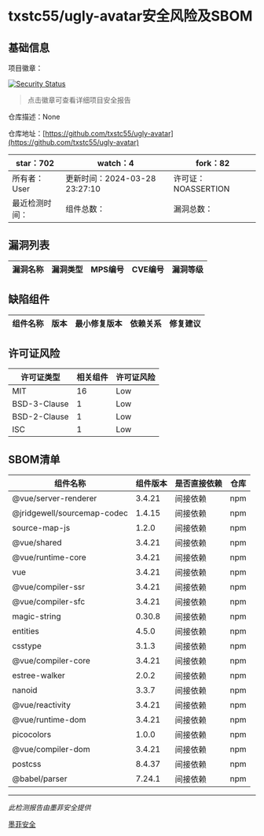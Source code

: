 # txstc55/ugly-avatar安全风险及SBOM

## 基础信息

项目徽章：

[![Security Status](https://www.murphysec.com/platform3/v31/badge/1773429136312578048.svg)](https://www.murphysec.com/console/report/1773429112652509184/1773429136312578048)

> 点击徽章可查看详细项目安全报告

仓库描述：None

仓库地址：[https://github.com/txstc55/ugly-avatar](https://github.com/txstc55/ugly-avatar)

| star：702 | watch：4 | fork：82 |
| ----------- | -------------- | ------------ |
| 所有者：User | 更新时间：2024-03-28 23:27:10 | 许可证：NOASSERTION |
| 最近检测时间： | 组件总数： | 漏洞总数： |




## 漏洞列表

| 漏洞名称 | 漏洞类型 | MPS编号 | CVE编号 | 漏洞等级 |
| ------- | ------ | ------- | ------ | ----- |





## 缺陷组件

| 组件名称 | 版本 | 最小修复版本 | 依赖关系 | 修复建议 |
| -------- | ---- | ------------ | -------- | -------- |





## 许可证风险

| 许可证类型 | 相关组件 | 许可证风险 |
| ---------- | -------- | ---------- |
|MIT|16|Low|
|BSD-3-Clause|1|Low|
|BSD-2-Clause|1|Low|
|ISC|1|Low|




## SBOM清单

| 组件名称 | 组件版本 | 是否直接依赖 | 仓库 |
| -------- | -------- | ------------ | ---- |
|@vue/server-renderer|3.4.21|间接依赖|npm|
|@jridgewell/sourcemap-codec|1.4.15|间接依赖|npm|
|source-map-js|1.2.0|间接依赖|npm|
|@vue/shared|3.4.21|间接依赖|npm|
|@vue/runtime-core|3.4.21|间接依赖|npm|
|vue|3.4.21|间接依赖|npm|
|@vue/compiler-ssr|3.4.21|间接依赖|npm|
|@vue/compiler-sfc|3.4.21|间接依赖|npm|
|magic-string|0.30.8|间接依赖|npm|
|entities|4.5.0|间接依赖|npm|
|csstype|3.1.3|间接依赖|npm|
|@vue/compiler-core|3.4.21|间接依赖|npm|
|estree-walker|2.0.2|间接依赖|npm|
|nanoid|3.3.7|间接依赖|npm|
|@vue/reactivity|3.4.21|间接依赖|npm|
|@vue/runtime-dom|3.4.21|间接依赖|npm|
|picocolors|1.0.0|间接依赖|npm|
|@vue/compiler-dom|3.4.21|间接依赖|npm|
|postcss|8.4.37|间接依赖|npm|
|@babel/parser|7.24.1|间接依赖|npm|


------

*此检测报告由墨菲安全提供*

[墨菲安全](www.murphysec.com)